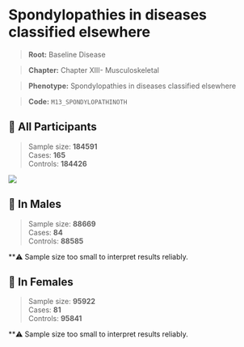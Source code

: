 # Spondylopathies in diseases classified elsewhere

> **Root:** Baseline Disease  

> **Chapter:** Chapter XIII- Musculoskeletal  

> **Phenotype:** Spondylopathies in diseases classified elsewhere  

> **Code:** `M13_SPONDYLOPATHINOTH`

## 🧪 All Participants  
> Sample size: **184591**  
> Cases: **165**  
> Controls: **184426**
<img src="/Disease/Figures/ALL/Incidence/M13_SPONDYLOPATHINOTH.png"/>
<CsvTable src="/public/Disease/Data/ALL/Incidence/COX_M13_SPONDYLOPATHINOTH.csv" label="🔍 View full results" />

## 👨 In Males  
> Sample size: **88669**  
> Cases: **84**  
> Controls: **88585**

**⚠️ Sample size too small to interpret results reliably.


## 👩 In Females  
> Sample size: **95922**  
> Cases: **81**  
> Controls: **95841**

**⚠️ Sample size too small to interpret results reliably.

